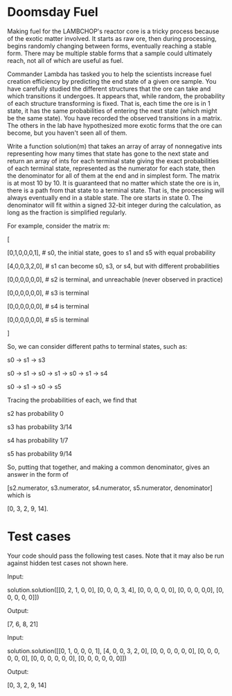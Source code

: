 Doomsday Fuel
=============

Making fuel for the LAMBCHOP's reactor core is a tricky process because of the
exotic matter involved. It starts as raw ore, then during processing, begins
randomly changing between forms, eventually reaching a stable form. There may be
multiple stable forms that a sample could ultimately reach, not all of which are
useful as fuel.

Commander Lambda has tasked you to help the scientists increase fuel creation
efficiency by predicting the end state of a given ore sample. You have carefully
studied the different structures that the ore can take and which transitions it
undergoes. It appears that, while random, the probability of each structure
transforming is fixed. That is, each time the ore is in 1 state, it has the same
probabilities of entering the next state (which might be the same state). You
have recorded the observed transitions in a matrix. The others in the lab have
hypothesized more exotic forms that the ore can become, but you haven't seen all
of them.

Write a function solution(m) that takes an array of array of nonnegative ints
representing how many times that state has gone to the next state and return an
array of ints for each terminal state giving the exact probabilities of each
terminal state, represented as the numerator for each state, then the
denominator for all of them at the end and in simplest form. The matrix is at
most 10 by 10. It is guaranteed that no matter which state the ore is in, there
is a path from that state to a terminal state. That is, the processing will
always eventually end in a stable state. The ore starts in state 0. The
denominator will fit within a signed 32-bit integer during the calculation, as
long as the fraction is simplified regularly.

For example, consider the matrix m:

[

[0,1,0,0,0,1], \# s0, the initial state, goes to s1 and s5 with equal
probability

[4,0,0,3,2,0], \# s1 can become s0, s3, or s4, but with different probabilities

[0,0,0,0,0,0], \# s2 is terminal, and unreachable (never observed in practice)

[0,0,0,0,0,0], \# s3 is terminal

[0,0,0,0,0,0], \# s4 is terminal

[0,0,0,0,0,0], \# s5 is terminal

]

So, we can consider different paths to terminal states, such as:

s0 -\> s1 -\> s3

s0 -\> s1 -\> s0 -\> s1 -\> s0 -\> s1 -\> s4

s0 -\> s1 -\> s0 -\> s5

Tracing the probabilities of each, we find that

s2 has probability 0

s3 has probability 3/14

s4 has probability 1/7

s5 has probability 9/14

So, putting that together, and making a common denominator, gives an answer in
the form of

[s2.numerator, s3.numerator, s4.numerator, s5.numerator, denominator] which is

[0, 3, 2, 9, 14].

Test cases
==========
Your code should pass the following test cases.
Note that it may also be run against hidden test cases not shown here.


Input:

solution.solution([[0, 2, 1, 0, 0], [0, 0, 0, 3, 4], [0, 0, 0, 0, 0], [0, 0, 0,
0,0], [0, 0, 0, 0, 0]])

Output:

[7, 6, 8, 21]

Input:

solution.solution([[0, 1, 0, 0, 0, 1], [4, 0, 0, 3, 2, 0], [0, 0, 0, 0, 0, 0],
[0, 0, 0, 0, 0, 0], [0, 0, 0, 0, 0, 0], [0, 0, 0, 0, 0, 0]])

Output:

[0, 3, 2, 9, 14]
